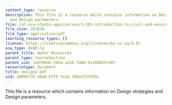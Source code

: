 ```yaml
---
content_type: resource
description: This file is a resource which contains information on Design strategies
  and Design parameters.
file: /ol-ocw-studio-app/courses/1-101-introduction-to-civil-and-environmental-engineering-design-i-fall-2006/a9896f3548a6b7f5fe2a38da1f5fdf8c_design2.pdf
file_size: 167628
file_type: application/pdf
learning_resource_types: []
license: https://creativecommons.org/licenses/by-nc-sa/4.0/
ocw_type: OCWFile
parent_title: Water Resources
parent_type: CourseSection
parent_uid: 1a478646-505a-a226-fa0b-d128902fe187
resourcetype: Document
title: design2.pdf
uid: a9896f35-48a6-b7f5-fe2a-38da1f5fdf8c
---
```

This file is a resource which contains information on Design strategies and Design parameters.